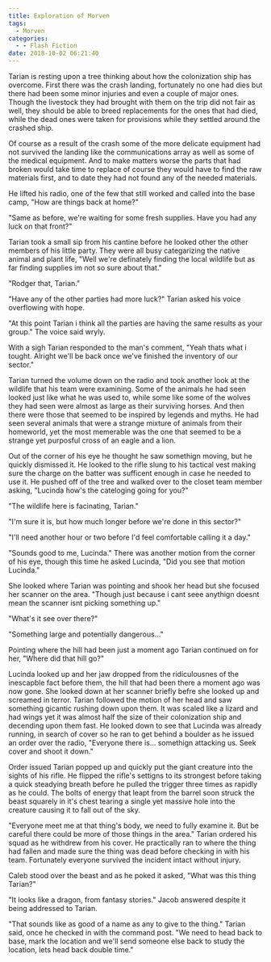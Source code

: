 ```yaml
---
title: Exploration of Morven
tags:
  - Morven
categories:
  - - Flash Fiction
date: 2018-10-02 06:21:40
---
```


Tarian is resting upon a tree thinking about how the colonization ship has overcome.  First there was the crash landing, fortunately no one had dies but there had been some minor injuries and even a couple of major ones.  Though the livestock they had brought with them on the trip did not fair as well, they should be able to breed replacements for the ones that had died, while the dead ones were taken for provisions while they settled around the crashed ship.

Of course as a result of the crash some of the more delicate equipment had not survived the landing like the communications array as well as some of the medical equipment.  And to make matters worse the parts that had broken would take time to replace of course they would have to find the raw materials first, and to date they had not found any of the needed materials.<!-- more -->

He lifted his radio, one of the few that still worked and called into the base camp, "How are things back at home?"

"Same as before, we're waiting for some fresh supplies.  Have you had any luck on that front?"

Tarian took a small sip from his cantine before he looked other the other members of his little party.  They were all busy categarizing the native animal and plant life, "Well we're definately finding the local wildlife but as far finding supplies im not so sure about that."

"Rodger that, Tarian."

"Have any of the other parties had more luck?"  Tarian asked his voice overflowing with hope.

"At this point Tarian i think all the parties are having the same results as your group."  The voice said wryly.

With a sigh Tarian responded to the man's comment, "Yeah thats what i tought.  Alright we'll be back once we've finished the inventory of our sector."

Tarian turned the volume down on the radio and took another look at the wildlife that his team were examining.  Some of the animals he had seen looked just like what he was used to, while some like some of the wolves they had seen were almost as large as their surviving horses.  And then there were those that seemed to be inspired by legends and myths.  He had seen several animals that were a strange mixture of animals from their homeworld, yet the most memerable was the one that seemed to be a strange yet purposful cross of an eagle and a lion.

Out of the corner of his eye he thought he saw somethign moving, but he quickly dismissed it.  He looked to the rifle slung to his tactical vest making sure the charge on the batter was sufficent enough in case he needed to use it.  He pushed off of the tree and walked over to the closet team member asking, "Lucinda how's the cateloging going for you?"

"The wildlife here is facinating, Tarian."

"I'm sure it is, but how much longer before we're done in this sector?"

"I'll need another hour or two before I'd feel comfortable calling it a day."

"Sounds good to me, Lucinda."  There was another motion from the corner of his eye, though this time he asked Lucinda, "Did you see that motion Lucinda."

She looked where Tarian was pointing and shook her head but she focused her scanner on the area.  "Though just because i cant seee anythign doesnt mean the scanner isnt picking something up."

"What's it see over there?"

"Something large and potentially dangerous..."

Pointing where the hill had been just a moment ago Tarian continued on for her, "Where did that hill go?"

Lucinda looked up and her jaw dropped from the ridiculousnes of the inescapble fact before them, the hill that had been there a moment ago was now gone.  She looked down at her scanner briefly befre she looked up and screamed in terror.  Tarian followed the motion of her head and saw something gicantic rushing down upon them.  It was scaled like a lizard and had wings yet it was almost half the size of their colonization ship and decending upon them fast.  He looked down to see that Lucinda was already running, in search of cover so he ran to get behind a boulder as he issued an order over the radio, "Everyone there is... somethign attacking us.  Seek cover and shoot it down."

Order issued Tarian popped up and quickly put the giant creature into the sights of his rifle.  He flipped the rifle's settigns to its strongest before taking a quick steadying breath before he pulled the trigger three times as rapidly as he could.  The bolts of energy that leapt from the barrel soon struck the beast squarely in it's chest tearing a single yet massive hole into the creature causing it to fall out of the sky.

"Everyone meet me at that thing's body, we need to fully examine it.  But be careful there could be more of those things in the area."  Tarian ordered his squad as he withdrew from his cover.  He practically ran to where the thing had fallen and made sure the thing was dead before checking in with his team.  Fortunately everyone survived the incident intact without injury.

Caleb stood over the beast and as he poked it asked, "What was this thing Tarian?"

"It looks like a dragon, from fantasy stories."  Jacob answered despite it being addressed to Tarian.

"That sounds like as good of a name as any to give to the thing."  Tarian said, once he checked in with the command post.  "We need to head back to base, mark the location and we'll send someone else back to study the location, lets head back double time."  